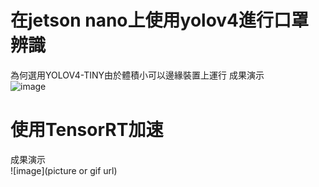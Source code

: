 # **在jetson nano上使用yolov4進行口罩辨識**  
為何選用YOLOV4-TINY由於體積小可以邊緣裝置上運行
成果演示  
![image](https://github.com/guizaida/IN-JETSON-NANO-MASKCHECK-USE-YOLOV4/blob/bb62fc9e1b9649b954ec97d299d5221ce301378a/img/test.gif)

# **使用TensorRT加速**  
成果演示  
![image](picture or gif url)
